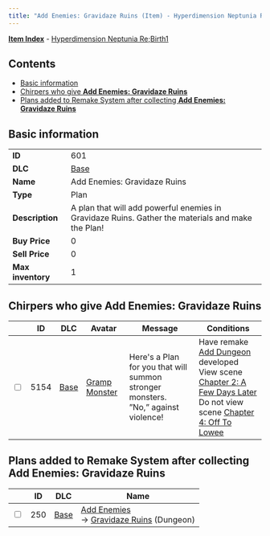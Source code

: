 ```yaml
---
title: "Add Enemies: Gravidaze Ruins (Item) - Hyperdimension Neptunia Re;Birth1"
---
```


[**Item Index**](/neptunia/rb1/item/index.html) - [Hyperdimension Neptunia Re;Birth1](/neptunia/rb1)

## Contents

- [Basic information](#basic-information)
- [Chirpers who give **Add Enemies: Gravidaze Ruins**](#chirpers-who-give-add-enemies-gravidaze-ruins)
- [Plans added to Remake System after collecting **Add Enemies: Gravidaze Ruins**](#plans-added-to-remake-system-after-collecting-add-enemies-gravidaze-ruins)

## Basic information

|   |   |
| -- | -- |
| **ID** | 601 |
| **DLC** | [Base](/neptunia/rb1/dlc/1-base.html) |
| **Name** | Add Enemies: Gravidaze Ruins |
| **Type** | Plan |
| **Description** | A plan that will add powerful enemies in Gravidaze Ruins. Gather the materials and make the Plan! |
| **Buy Price** | 0 |
| **Sell Price** | 0 |
| **Max inventory** | 1 |


## Chirpers who give **Add Enemies: Gravidaze Ruins**

|    | ID | DLC | Avatar | Message | Conditions |
| -- | -- | --- | ------ | ------- | ---------- |
| <input type="checkbox" id="rb1-chirper-event-1-5154" class="trackbox" /> | 5154 | [Base](/neptunia/rb1/dlc/1-base.html) | [Gramp Monster](/neptunia/rb1/undefined/1-243-gramp-monster.html) | Here's a Plan for you that will summon stronger monsters.<br />”No,”  against violence! | Have remake [Add Dungeon](/neptunia/rb1/remake/1-213-add-dungeon.html) developed<br />View scene [Chapter 2: A Few Days Later](/neptunia/rb1/scene/1-232-chapter-2-a-few-days-later.html)<br />Do not view scene [Chapter 4: Off To Lowee](/neptunia/rb1/scene/1-401-chapter-4-off-to-lowee.html) |


## Plans added to Remake System after collecting **Add Enemies: Gravidaze Ruins**

|    | ID | DLC | Name |
| -- | -- | --- | ---- |
| <input type="checkbox" id="rb1-remake-1-250" class="trackbox" /> | 250 | [Base](/neptunia/rb1/dlc/1-base.html) | [Add Enemies](/neptunia/rb1/remake/1-250-add-enemies.html)<br /> → [Gravidaze Ruins](/neptunia/rb1/dungeon/1-106-gravidaze-ruins.html) (Dungeon) |
